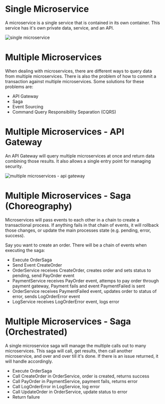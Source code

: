 # Single Microservice

A microservice is a single service that is contained in its own container. This service has it's own private data, service, and an API.

![single microservice](https://www.lucidchart.com/publicSegments/view/12806964-89c1-4e0a-8322-4e6ac1b12efa/image.png)

# Multiple Microservices

When dealing with microservices, there are different ways to query data from multiple microservices. There is also the problem of how to commit a transaction against multiple microservices. Some solutions for these problems are:

- API Gateway
- Saga
- Event Sourcing
- Command Query Responsibility Separation (CQRS)

# Multiple Microservices - API Gateway

An API Gateway will query multiple microservices at once and return data combining those results. It also allows a single entry point for managing security.

![multiple microservices - api gateway](https://www.lucidchart.com/publicSegments/view/4d6c388a-1894-4495-814c-617db67d82e9/image.png)

# Multiple Microservices - Saga (Choreography)

Microservices will pass events to each other in a chain to create a transactional process. If anything fails in that chain of events, it will rollback those changes, or update the main processes state (e.g. pending, error, success).

Say you want to create an order. There will be a chain of events when executing the saga:

- Execute OrderSaga
- Send Event CreateOrder
- OrderService receives CreateOrder, creates order and sets status to pending, send PayOrder event
- PaymentService receives PayOrder event, attemps to pay order through payment gateway, Payment fails and event PaymentFailed is sent
- OrderService receives PaymentFailed event, updates order to status of error, sends LogOrderError event
- LogService receives LogOrderError event, logs error

# Multiple Microservices - Saga (Orchestrated)

A single microservice saga will manage the multiple calls out to many microservices. This saga will call, get results, then call another microservice, and over and over till it's done. If there is an issue returned, it will handle accordingly.

- Execute OrderSaga
- Call CreateOrder in OrderService, order is created, returns success
- Call PayOrder in PaymentService, payment fails, returns error
- Call LogOrderError in LogService, log error
- Call UpdateOrder in OrderService, update status to error
- Return failure

